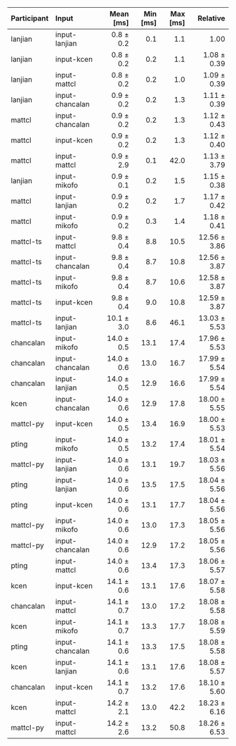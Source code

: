 | Participant | Input | Mean [ms] | Min [ms] | Max [ms] | Relative |
|:---|:---|---:|---:|---:|---:|
| lanjian | input-lanjian | 0.8 ± 0.2 | 0.1 | 1.1 | 1.00 |
| lanjian | input-kcen | 0.8 ± 0.2 | 0.2 | 1.1 | 1.08 ± 0.39 |
| lanjian | input-mattcl | 0.8 ± 0.2 | 0.2 | 1.0 | 1.09 ± 0.39 |
| lanjian | input-chancalan | 0.9 ± 0.2 | 0.2 | 1.3 | 1.11 ± 0.39 |
| mattcl | input-chancalan | 0.9 ± 0.2 | 0.2 | 1.3 | 1.12 ± 0.43 |
| mattcl | input-kcen | 0.9 ± 0.2 | 0.2 | 1.3 | 1.12 ± 0.40 |
| mattcl | input-mattcl | 0.9 ± 2.9 | 0.1 | 42.0 | 1.13 ± 3.79 |
| lanjian | input-mikofo | 0.9 ± 0.1 | 0.2 | 1.5 | 1.15 ± 0.38 |
| mattcl | input-lanjian | 0.9 ± 0.2 | 0.2 | 1.7 | 1.17 ± 0.42 |
| mattcl | input-mikofo | 0.9 ± 0.2 | 0.3 | 1.4 | 1.18 ± 0.41 |
| mattcl-ts | input-mattcl | 9.8 ± 0.4 | 8.8 | 10.5 | 12.56 ± 3.86 |
| mattcl-ts | input-chancalan | 9.8 ± 0.4 | 8.7 | 10.8 | 12.56 ± 3.87 |
| mattcl-ts | input-mikofo | 9.8 ± 0.4 | 8.7 | 10.6 | 12.58 ± 3.87 |
| mattcl-ts | input-kcen | 9.8 ± 0.4 | 9.0 | 10.8 | 12.59 ± 3.87 |
| mattcl-ts | input-lanjian | 10.1 ± 3.0 | 8.6 | 46.1 | 13.03 ± 5.53 |
| chancalan | input-mikofo | 14.0 ± 0.5 | 13.1 | 17.4 | 17.96 ± 5.53 |
| chancalan | input-chancalan | 14.0 ± 0.6 | 13.0 | 16.7 | 17.99 ± 5.54 |
| chancalan | input-lanjian | 14.0 ± 0.5 | 12.9 | 16.6 | 17.99 ± 5.54 |
| kcen | input-chancalan | 14.0 ± 0.6 | 12.9 | 17.8 | 18.00 ± 5.55 |
| mattcl-py | input-kcen | 14.0 ± 0.5 | 13.4 | 16.9 | 18.00 ± 5.53 |
| pting | input-mikofo | 14.0 ± 0.5 | 13.2 | 17.4 | 18.01 ± 5.54 |
| mattcl-py | input-lanjian | 14.0 ± 0.6 | 13.1 | 19.7 | 18.03 ± 5.56 |
| pting | input-lanjian | 14.0 ± 0.6 | 13.5 | 17.5 | 18.04 ± 5.56 |
| pting | input-kcen | 14.0 ± 0.6 | 13.1 | 17.7 | 18.04 ± 5.56 |
| mattcl-py | input-mikofo | 14.0 ± 0.6 | 13.0 | 17.3 | 18.05 ± 5.56 |
| mattcl-py | input-chancalan | 14.0 ± 0.6 | 12.9 | 17.2 | 18.05 ± 5.56 |
| pting | input-mattcl | 14.0 ± 0.6 | 13.4 | 17.3 | 18.06 ± 5.57 |
| kcen | input-kcen | 14.1 ± 0.6 | 13.1 | 17.6 | 18.07 ± 5.58 |
| chancalan | input-mattcl | 14.1 ± 0.7 | 13.0 | 17.2 | 18.08 ± 5.58 |
| kcen | input-mikofo | 14.1 ± 0.7 | 13.3 | 17.7 | 18.08 ± 5.59 |
| pting | input-chancalan | 14.1 ± 0.6 | 13.3 | 17.5 | 18.08 ± 5.58 |
| kcen | input-lanjian | 14.1 ± 0.6 | 13.1 | 17.6 | 18.08 ± 5.57 |
| chancalan | input-kcen | 14.1 ± 0.7 | 13.2 | 17.6 | 18.10 ± 5.60 |
| kcen | input-mattcl | 14.2 ± 2.1 | 13.0 | 42.2 | 18.23 ± 6.16 |
| mattcl-py | input-mattcl | 14.2 ± 2.6 | 13.2 | 50.8 | 18.26 ± 6.53 |

